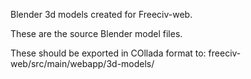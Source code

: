 Blender 3d models created for Freeciv-web.

These are the source Blender model files.

These should be exported in COllada format to:
freeciv-web/src/main/webapp/3d-models/



